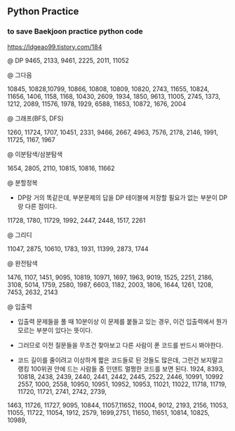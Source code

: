 ## Python Practice
### to save Baekjoon practice python code


https://ldgeao99.tistory.com/184



@ DP
9465,
  2133, 9461, 2225, 2011, 11052

 

@ 그다음

10845, 10828,10799,  10866, 10808, 10809, 10820, 2743, 11655, 10824, 11656, 1406, 1158, 1168, 10430, 2609, 1934, 1850, 9613, 11005, 2745, 1373, 1212, 2089, 11576, 1978, 1929, 6588, 11653, 10872, 1676, 2004

 

@ 그래프(BFS, DFS)

1260, 11724, 1707, 10451, 2331, 9466, 2667, 4963, 7576, 2178, 2146, 1991, 11725, 1167, 1967

 

@ 이분탐색/삼분탐색 

1654, 2805, 2110, 10815, 10816, 11662

 

@ 분할정복

- DP랑 거의 똑같은데, 부분문제의 답을 DP 테이블에 저장할 필요가 없는 부분이 DP랑 다른 점이다.

11728, 1780, 11729, 1992, 2447, 2448, 1517, 2261

 

@ 그리디

11047, 2875, 10610, 1783, 1931, 11399, 2873, 1744

 

@ 완전탐색

1476, 1107, 1451, 9095, 10819, 10971, 1697, 1963, 9019, 1525, 2251, 2186, 3108, 5014, 1759, 2580, 1987, 6603, 1182, 2003, 1806, 1644, 1261, 1208, 7453, 2632, 2143



@ 입출력

- 입출력 문제들을 풀 때 10분이상 이 문제를 붙들고 있는 경우, 이건 입출력에서 뭔가 모르는 부분이 있다는 뜻이다.
- 그러므로 이전 질문들을 무조건 찾아보고 다른 사람이 푼 코드를 반드시 봐야한다. 

- 코드 길이를 줄이려고 이상하게 짧은 코드들로 된 것들도 많은데, 그런건 보지말고 랭킹 100위권 안에 드는 사람들 중 인덴트 멀쩡한 코드를 보면 된다. 
 1924, 8393, 10818, 2438, 2439, 2440, 2441, 2442, 2445, 2522, 2446, 10991, 10992
2557, 1000, 2558, 10950, 10951, 10952, 10953, 11021, 11022, 11718, 11719, 11720, 11721, 2741, 2742, 2739,


1463, 11726, 11727, 9095, 10844, 11057,11652, 11004, 9012, 
2193,  2156, 11053, 11055, 11722, 11054, 1912, 2579, 1699,2751, 11650, 11651, 10814, 10825, 10989, 
